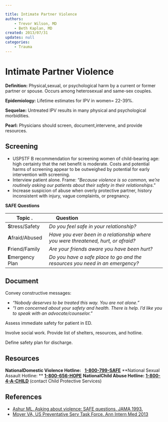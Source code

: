 ```yaml
---

title: Intimate Partner Violence
authors:
    - Trevor Wilson, MD
    - Beth Kaplan, MD
created: 2013/07/31
updates: null
categories:
    - Trauma
---
```


# Intimate Partner Violence

**Definition:** Physical,sexual, or psychological harm by a current or former partner or spouse. Occurs among heterosexual and same-sex couples.

**Epidemiology:** Lifetime estimates for IPV in women= 22-39%.

**Sequelae:** Untreated IPV results in many physical and psychological morbidities. 

**Pearl:** Physicians should screen, document,intervene, and provide resources.

## Screening

- USPSTF B recommendation for screening women of child-bearing age: high certainty that the net benefit is moderate. Costs and potential harms of screening appear to be outweighed by potential for early intervention with screening.
- Interview patient alone. Frame: “_Because violence is so common, we’re routinely asking our patients about their safety in their relationships_.”
- Increase suspicion of abuse when overly protective partner, history inconsistent with injury, vague complaints, or pregnancy.

**SAFE Questions**

| Topic .            |    Question                                                                        |
| ------------------ | ---------------------------------------------------------------------------------- |
| **S**tress/Safety  | _Do you feel safe in your relationship?_                                           |
| **A**fraid/Abused  | _Have you ever been in a relationship where you were threatened, hurt, or afraid?_ |
| **F**riend/Family  | _Are your friends aware you have been hurt?_                                       |
| **E**mergency Plan | _Do you have a safe place to go and the resources you need in an emergency?_       |

## Document

Convey constructive messages:

- _“Nobody deserves to be treated this way. You are not alone.”_
- _“I am concerned about your safety and health. There is help. I’d like you to speak with an advocate/counselor.”_

Assess immediate safety for patient in ED.

Involve social work. Provide list of shelters, resources, and hotline.

Define safety plan for discharge.

## Resources

**NationalDomestic Violence Hotline:**
  **[1-800-799-SAFE](tel:1-800-799-7233)**
**National Sexual Assault Hotline: **
**[1-800-656-HOPE](tel:1-800-656-4673)**
**NationalChild Abuse Hotline:**
**[1-800-4-A-CHILD](tel:1-800-4-2-24453)** (contact Child Protective Services)

## References

- [Ashur ML. Asking about violence: SAFE questions. JAMA 1993.](http://www.ncbi.nlm.nih.gov/pubmed/?term=8479058)
- [Moyer VA, US Preventative Serv Task Force. Ann Intern Med 2013](http://www.ncbi.nlm.nih.gov/pubmed/?term=23338828)
